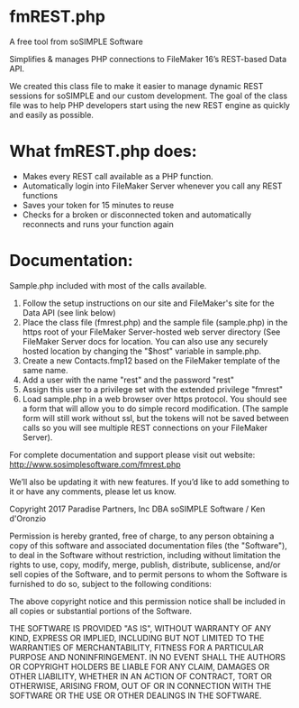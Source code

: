 # fmREST.php

A free tool from soSIMPLE Software

Simplifies & manages PHP connections to FileMaker 16’s REST-based Data API.

We created this class file to make it easier to manage dynamic REST sessions for soSIMPLE and our custom development. The goal of the class file was to help PHP developers start using the new REST engine as quickly and easily as possible.

# What fmREST.php does:

- Makes every REST call available as a PHP function.
- Automatically login into FileMaker Server whenever you call any REST functions
- Saves your token for 15 minutes to reuse
- Checks for a broken or disconnected token and automatically reconnects and runs your function again

# Documentation:
Sample.php included with most of the calls available.
1. Follow the setup instructions on our site and FileMaker's site for the Data API (see link below)
2. Place the class file (fmrest.php) and the sample file (sample.php) in the https root of your FileMaker Server-hosted web server directory (See FileMaker Server docs for location. You can also use any securely hosted location by changing the "$host" variable in sample.php.
3. Create a new Contacts.fmp12 based on the FileMaker template of the same name.
4. Add a user with the name "rest" and the password "rest" 
5. Assign this user to a privilege set with the extended privilege "fmrest" 
6. Load sample.php in a web browser over https protocol. You should see a form that will allow you to do simple record modification. (The sample form will still work without ssl, but the tokens will not be saved between calls so you will see multiple REST connections on your FileMaker Server).

For complete documentation and support please visit out website:
http://www.sosimplesoftware.com/fmrest.php

We’ll also be updating it with new features. If you’d like to add something to it or have any comments, please let us know.

Copyright 2017 Paradise Partners, Inc DBA soSIMPLE Software / Ken d'Oronzio

Permission is hereby granted, free of charge, to any person obtaining a copy of this software and associated documentation files (the "Software"), to deal in the Software without restriction, including without limitation the rights to use, copy, modify, merge, publish, distribute, sublicense, and/or sell copies of the Software, and to permit persons to whom the Software is furnished to do so, subject to the following conditions:

The above copyright notice and this permission notice shall be included in all copies or substantial portions of the Software.

THE SOFTWARE IS PROVIDED "AS IS", WITHOUT WARRANTY OF ANY KIND, EXPRESS OR IMPLIED, INCLUDING BUT NOT LIMITED TO THE WARRANTIES OF MERCHANTABILITY, FITNESS FOR A PARTICULAR PURPOSE AND NONINFRINGEMENT. IN NO EVENT SHALL THE AUTHORS OR COPYRIGHT HOLDERS BE LIABLE FOR ANY CLAIM, DAMAGES OR OTHER LIABILITY, WHETHER IN AN ACTION OF CONTRACT, TORT OR OTHERWISE, ARISING FROM, OUT OF OR IN CONNECTION WITH THE SOFTWARE OR THE USE OR OTHER DEALINGS IN THE SOFTWARE.
